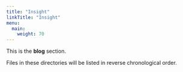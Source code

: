 ```yaml
---
title: "Insight"
linkTitle: "Insight"
menu:
  main:
    weight: 70
---
```



This is the **blog** section. 

Files in these directories will be listed in reverse chronological order.

